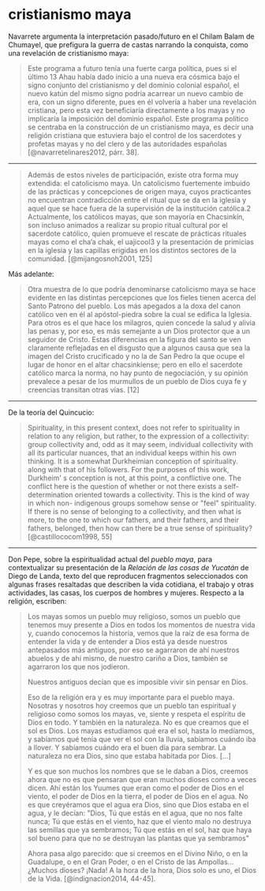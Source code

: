 # cristianismo maya

Navarrete argumenta la interpretación pasado/futuro en el Chilam Balam de Chumayel, que prefigura la guerra de castas narrando la conquista, como una revelación de cristianismo maya:

 >
 > Este programa a futuro tenía una fuerte carga política, pues si el último 13 Ahau había dado inicio a una nueva era cósmica bajo el signo conjunto del cristianismo y del dominio colonial español, el nuevo katún del mismo signo podría acarrear un nuevo cambio de era, con un signo diferente, pues en él volvería a haber una revelación cristiana, pero esta vez beneficiaría directamente a los mayas y no implicaría la imposición del dominio español. Este programa político se centraba en la construcción de un cristianismo maya, es decir una religión cristiana que estuviera bajo el control de los sacerdotes y profetas mayas y no del clero y de las autoridades españolas [@navarretelinares2012, párr. 38].

---

 >
 > Además de estos niveles de participación, existe otra forma muy extendida: el catolicismo maya. Un catolicismo fuertemente imbuido de las prácticas y concepciones de origen maya, cuyos practicantes no encuentran contradicción entre el ritual que se da en la iglesia y aquel que se hace fuera de la supervisión de la institución católica.2 Actualmente, los católicos mayas, que son mayoría en Chacsinkín, son incluso animados a realizar su propio ritual cultural por el sacerdote católico, quien promueve el rescate de prácticas rituales mayas como el cha’a chak, el uajicool3 y la presentación de primicias en la iglesia y las capillas erigidas en los distintos sectores de la comunidad. [@mijangosnoh2001, 125]

Más adelante:

 >
 > Otra muestra de lo que podría denominarse catolicismo maya se hace evidente en las distintas percepciones que  los fieles tienen acerca del Santo Patrono del pueblo. Los más apegados a la doxa del canon católico ven en él al apóstol-piedra sobre la cual se edifica la Iglesia. Para otros es el que hace los milagros, quien concede la salud y alivia las penas y, por eso, es más semejante a un Dios protector que a un seguidor de Cristo. Estas diferencias en la figura del santo se ven claramente reflejadas en el disgusto que a algunos causa que sea la imagen del Cristo crucificado y no la de San Pedro la que ocupe el lugar de honor en el altar chacsinkiense; pero en ello el sacerdote católico marca la norma, no hay punto de negociación, y su opinión prevalece a pesar de los murmullos de un pueblo de Dios cuya fe y creencias transitan otras vías. [12]

---

De la teoría del Quincucio:

 >
 > Spirituality, in this present context, does not refer to spirituality in relation to any religion, but rather, to the expression of a collectivity: group collectivity and, odd as it may seem, individual collectivity with all its particular nuances, that an individual keeps within his own thinking. It is a somewhat Durkheimian conception of spirituality. along with that of his followers. For the purposes of this work, Durkheim' s conception is not, at this point, a conflictive one. The conflict here is the question of whether or not there exists a self- determination oriented towards a collectivity. This is the kind of way in which non- indigenous groups somehow sense or "feel" spirituality. If there is no sense of belonging to a collectivity, and then what is more, to the one to which our fathers, and their fathers, and their fathers, belonged, then how can there be a true sense of spirituality? [@castillococom1998, 55]

---

Don Pepe, sobre la espiritualidad actual del *pueblo maya*, para contextualizar su presentación de la *Relación de las cosas de Yucatán* de Diego de Landa, texto del que reproducen fragmentos seleccionados con algunas frases resaltadas que describen la vida cotidiana, el trabajo y otras actividades, las casas, los cuerpos de hombres y mujeres. Respecto a la religión, escriben:

 >
 > Los mayas somos un pueblo muy religioso, somos un pueblo que tenemos muy presente a Dios en todos los momentos de nuestra vida y, cuando conocemos la historia, vemos que la raíz de esa forma de entender la vida y de entender a Dios está ya desde nuestros antepasados más antiguos, por eso se agarraron de ahí nuestros abuelos y de ahí mismo, de nuestro cariño a Dios, también se agarraron los que nos jodieron.
 >
 > Nuestros antiguos decían que es imposible vivir sin pensar en Dios.
 >
 > Eso de la religión era y es muy importante para el pueblo maya. Nosotras y nosotros hoy creemos que un pueblo tan espiritual y religioso como somos los mayas, ve, siente y respeta el espíritu de Dios en todo. Y también en la naturaleza. No es que creamos que el sol es Dios. Los mayas estudiamos qué era el sol, hasta lo medíamos, y sabíamos qué tenía que ver el sol con la lluvia, sabíamos cuándo iba a llover. Y sabíamos cuándo era el buen día para sembrar. La naturaleza no era Dios, sino que estaba habitada por Dios. [...]
 >
 > Y es que son muchos los nombres que se le daban a Dios, creemos ahora que no es que pensaran que eran muchos dioses como a veces dicen. Ahí están los Yuumes que eran como el poder de Dios en el viento, el poder de Dios en la tierra, el poder de Dios en el agua. No es que creyéramos que el agua era Dios, sino que Dios estaba en el agua, y le decían: "Dios, Tú que estás en el agua, que no nos falte nunca; Tú que estás en el viento, haz que el viento malo no destruya las semillas que ya sembramos; Tú que estás en el sol, haz que haya sol bueno para que no se destruyan las plantas que ya sembramos"
 >
 > Ahora pasa algo parecido: que si creemos en el Divino Niño, o en la Guadalupe, o en el Gran Poder, o en el Cristo de las Ampollas... ¿Muchos dioses? ¡Nada! A la hora de la hora, Dios solo es uno, el Dios de la Vida. [@indignacion2014, 44-45].

